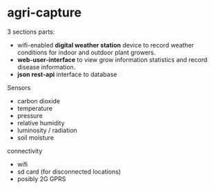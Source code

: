 # agri-capture

3 sections parts:
  * wifi-enabled **digital weather station** device to record weather conditions for indoor and outdoor plant growers.
  * **web-user-interface** to view grow information statistics and record disease information.
  * **json rest-api** interface to database 

Sensors
* carbon dioxide 
* temperature
* pressure
* relative humidity
* luminosity / radiation
* soil moisture

connectivity
* wifi
* sd card (for disconnected locations) 
* posibly 2G GPRS
